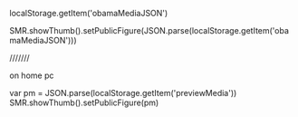 localStorage.getItem('obamaMediaJSON')

SMR.showThumb().setPublicFigure(JSON.parse(localStorage.getItem('obamaMediaJSON')))

///////

on home pc

var pm = JSON.parse(localStorage.getItem('previewMedia'))
SMR.showThumb().setPublicFigure(pm)